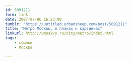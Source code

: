```yaml
---
id: 5091211
form: link
date: 2007-07-06 16:23:00
tumblr: "https://untitled.urbansheep.com/post/5091211"
title: "Метро Москвы, в планах и картинках"
linkurl: http://vmoskvy.ru/city/metro/index.html
tags:
    - ссылки
    - Москва

---
```


